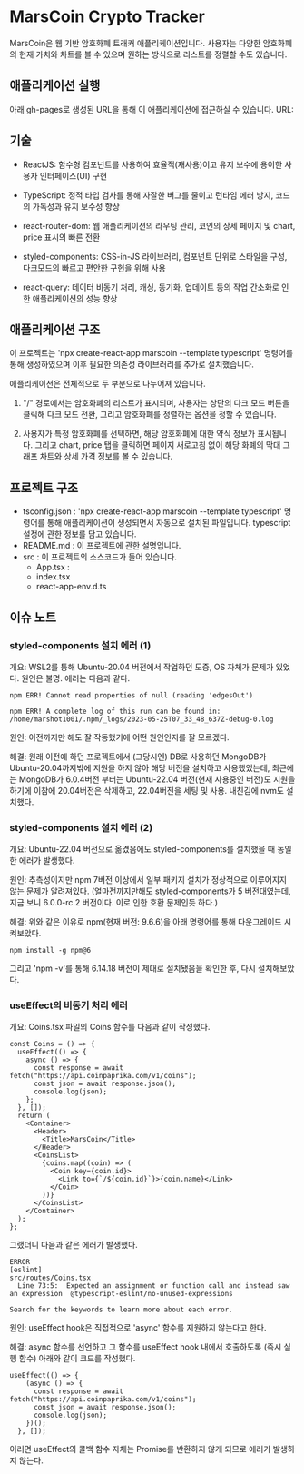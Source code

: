 # MarsCoin Crypto Tracker

MarsCoin은 웹 기반 암호화폐 트래커 애플리케이션입니다.
사용자는 다양한 암호화폐의 현재 가치와 차트를 볼 수 있으며 원하는 방식으로 리스트를 정렬할 수도 있습니다.

## 애플리케이션 실행

아래 gh-pages로 생성된 URL을 통해 이 애플리케이션에 접근하실 수 있습니다.
URL:

## 기술

- ReactJS: 함수형 컴포넌트를 사용하여 효율적(재사용)이고 유지 보수에 용이한 사용자 인터페이스(UI) 구현

- TypeScript: 정적 타입 검사를 통해 자잘한 버그를 줄이고 런타임 에러 방지, 코드의 가독성과 유지 보수성 향상

- react-router-dom: 웹 애플리케이션의 라우팅 관리, 코인의 상세 페이지 및 chart, price 표시의 빠른 전환

- styled-components: CSS-in-JS 라이브러리, 컴포넌트 단위로 스타일을 구성, 다크모드의 빠르고 편안한 구현을 위해 사용

- react-query: 데이터 비동기 처리, 캐싱, 동기화, 업데이트 등의 작업 간소화로 인한 애플리케이션의 성능 향상

## 애플리케이션 구조

이 프로젝트는 'npx create-react-app marscoin --template typescript' 명령어를 통해 생성하였으며 이후 필요한 의존성 라이브러리를 추가로 설치했습니다.

애플리케이션은 전체적으로 두 부분으로 나누어져 있습니다.

1. "/" 경로에서는 암호화폐의 리스트가 표시되며, 사용자는 상단의 다크 모드 버튼을 클릭해 다크 모드 전환, 그리고 암호화폐를 정렬하는 옵션을 정할 수 있습니다.

2. 사용자가 특정 암호화폐를 선택하면, 해당 암호화폐에 대한 약식 정보가 표시됩니다. 그리고 chart, price 탭을 클릭하면 페이지 새로고침 없이 해당 화폐의 막대 그래프 차트와 상세 가격 정보를 볼 수 있습니다.

## 프로젝트 구조

- tsconfig.json : 'npx create-react-app marscoin --template typescript' 명령어를 통해 애플리케이션이 생성되면서 자동으로 설치된 파일입니다. typescript 설정에 관한 정보를 담고 있습니다.
- README.md : 이 프로젝트에 관한 설명입니다.
- src : 이 프로젝트의 소스코드가 들어 있습니다.
  - App.tsx :
  - index.tsx
  - react-app-env.d.ts

## 이슈 노트

### styled-components 설치 에러 (1)

개요: WSL2를 통해 Ubuntu-20.04 버전에서 작업하던 도중, OS 자체가 문제가 있었다. 원인은 불명. 에러는 다음과 같다.

```
npm ERR! Cannot read properties of null (reading 'edgesOut')

npm ERR! A complete log of this run can be found in: /home/marshot1001/.npm/_logs/2023-05-25T07_33_48_637Z-debug-0.log
```

원인: 이전까지만 해도 잘 작동했기에 어떤 원인인지를 잘 모르겠다.

해결: 원래 이전에 하던 프로젝트에서 (그당시엔) DB로 사용하던 MongoDB가 Ubuntu-20.04까지밖에 지원을 하지 않아 해당 버전을 설치하고 사용했었는데, 최근에는 MongoDB가 6.0.4버전 부터는 Ubuntu-22.04 버전(현재 사용중인 버전)도 지원을 하기에 이참에 20.04버전은 삭제하고, 22.04버전을 세팅 및 사용. 내친김에 nvm도 설치했다.

### styled-components 설치 에러 (2)

개요: Ubuntu-22.04 버전으로 옮겼음에도 styled-components를 설치했을 때 동일한 에러가 발생했다.

원인: 추측성이지만 npm 7버전 이상에서 일부 패키지 설치가 정상적으로 이루어지지 않는 문제가 알려져있다. (얼마전까지만해도 styled-components가 5 버전대였는데, 지금 보니 6.0.0-rc.2 버전이다. 이로 인한 호환 문제인듯 하다.)

해결: 위와 같은 이유로 npm(현재 버전: 9.6.6)을 아래 명령어를 통해 다운그레이드 시켜보았다.

```
npm install -g npm@6
```

그리고 'npm -v'를 통해 6.14.18 버전이 제대로 설치됐음을 확인한 후, 다시 설치해보았다.

### useEffect의 비동기 처리 에러

개요: Coins.tsx 파일의 Coins 함수를 다음과 같이 작성했다.

```
const Coins = () => {
  useEffect(() => {
    async () => {
      const response = await fetch("https://api.coinpaprika.com/v1/coins");
      const json = await response.json();
      console.log(json);
    };
  }, []);
  return (
    <Container>
      <Header>
        <Title>MarsCoin</Title>
      </Header>
      <CoinsList>
        {coins.map((coin) => (
          <Coin key={coin.id}>
            <Link to={`/${coin.id}`}>{coin.name}</Link>
          </Coin>
        ))}
      </CoinsList>
    </Container>
  );
};
```

그랬더니 다음과 같은 에러가 발생했다.

```
ERROR
[eslint]
src/routes/Coins.tsx
  Line 73:5:  Expected an assignment or function call and instead saw an expression  @typescript-eslint/no-unused-expressions

Search for the keywords to learn more about each error.
```

원인: useEffect hook은 직접적으로 'async' 함수를 지원하지 않는다고 한다.

해결: async 함수를 선언하고 그 함수를 useEffect hook 내에서 호출하도록 (즉시 실행 함수) 아래와 같이 코드를 작성했다.

```
useEffect(() => {
    (async () => {
      const response = await fetch("https://api.coinpaprika.com/v1/coins");
      const json = await response.json();
      console.log(json);
    })();
  }, []);
```

이러면 useEffect의 콜백 함수 자체는 Promise를 반환하지 않게 되므로 에러가 발생하지 않는다.
